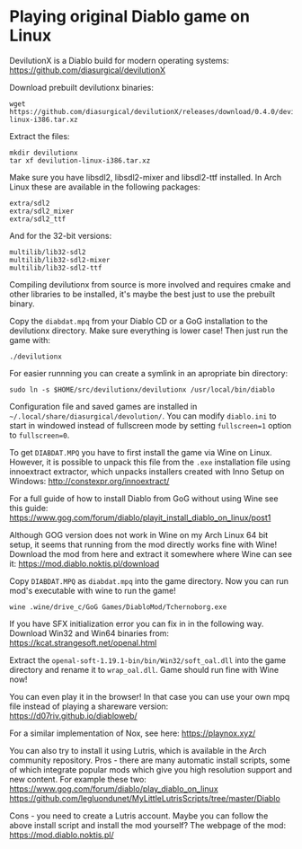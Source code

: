 # Playing original Diablo game on Linux

DevilutionX is a Diablo build for modern operating systems:
<https://github.com/diasurgical/devilutionX>

Download prebuilt devilutionx binaries:
```
wget https://github.com/diasurgical/devilutionX/releases/download/0.4.0/devilutionx-linux-i386.tar.xz
```

Extract the files:
```
mkdir devilutionx
tar xf devilution-linux-i386.tar.xz
```

Make sure you have libsdl2, libsdl2-mixer and libsdl2-ttf installed. In Arch Linux these are available in the following packages:
```
extra/sdl2
extra/sdl2_mixer
extra/sdl2_ttf
```

And for the 32-bit versions:
```
multilib/lib32-sdl2
multilib/lib32-sdl2-mixer
multilib/lib32-sdl2-ttf
```

Compiling devilutionx from source is more involved and requires cmake and other libraries to be installed, it's maybe the best just to use the prebuilt binary.

Copy the `diabdat.mpq` from your Diablo CD or a GoG installation to the devilutionx directory. Make sure everything is lower case! Then just run the game with:
```
./devilutionx
```

For easier runnning you can create a symlink in an apropriate bin directory:
```
sudo ln -s $HOME/src/devilutionx/devilutionx /usr/local/bin/diablo
```

Configuration file and saved games are installed in `~/.local/share/diasurgical/devolution/`. You can modify `diablo.ini` to start in windowed instead of fullscreen mode by setting `fullscreen=1` option to `fullscreen=0`.

To get `DIABDAT.MPQ` you have to first install the game via Wine on Linux. However, it is possible to unpack this file from the `.exe` installation file using innoextract extractor, which unpacks installers created with Inno Setup on Windows:
<http://constexpr.org/innoextract/>

For a full guide of how to install Diablo from GoG without using Wine see this guide:
<https://www.gog.com/forum/diablo/playit_install_diablo_on_linux/post1>

Although GOG version does not work in Wine on my Arch Linux 64 bit setup, it seems that running from the mod directly works fine with Wine! Download the mod from here and extract it somewhere where Wine can see it:
<https://mod.diablo.noktis.pl/download>

Copy `DIABDAT.MPQ` as `diabdat.mpq` into the game directory. Now you can run mod's executable with wine to run the game!
```
wine .wine/drive_c/GoG Games/DiabloMod/Tchernoborg.exe
```

If you have SFX initialization error you can fix in in the following way. Download Win32 and Win64 binaries from:
<https://kcat.strangesoft.net/openal.html>

Extract the `openal-soft-1.19.1-bin/bin/Win32/soft_oal.dll` into the game directory and rename it to `wrap_oal.dll`. Game should run fine with Wine now!

You can even play it in the browser! In that case you can use your own mpq file instead of playing a shareware version:
<https://d07riv.github.io/diabloweb/>

For a similar implementation of Nox, see here:
<https://playnox.xyz/>

You can also try to install it using Lutris, which is available in the Arch community repository. Pros - there are many automatic install scripts, some of which integrate popular mods which give you high resolution support and new content. For example these two:
<https://www.gog.com/forum/diablo/play_diablo_on_linux>
<https://github.com/legluondunet/MyLittleLutrisScripts/tree/master/Diablo>

Cons - you need to create a Lutris account. Maybe you can follow the above install script and install the mod yourself? The webpage of the mod:
<https://mod.diablo.noktis.pl/>

